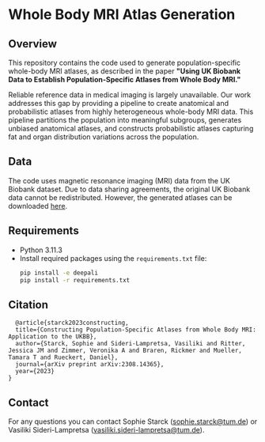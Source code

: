 # Whole Body MRI Atlas Generation

## Overview

This repository contains the code used to generate population-specific whole-body MRI atlases, as described in the paper **"Using UK Biobank Data to Establish Population-Specific Atlases from Whole Body MRI."**

Reliable reference data in medical imaging is largely unavailable. Our work addresses this gap by providing a pipeline to create anatomical and probabilistic atlases from highly heterogeneous whole-body MRI data. This pipeline partitions the population into meaningful subgroups, generates unbiased anatomical atlases, and constructs probabilistic atlases capturing fat and organ distribution variations across the population.

## Data

The code uses magnetic resonance imaging (MRI) data from the UK Biobank dataset. Due to data sharing agreements, the original UK Biobank data cannot be redistributed. However, the generated atlases can be downloaded [here](https://doi.org/10.5281/zenodo.13136891).

## Requirements

- Python 3.11.3
- Install required packages using the `requirements.txt` file:
  ```bash
  pip install -e deepali
  pip install -r requirements.txt
  ```

## Citation
```
  @article{starck2023constructing,
  title={Constructing Population-Specific Atlases from Whole Body MRI: Application to the UKBB},
  author={Starck, Sophie and Sideri-Lampretsa, Vasiliki and Ritter, Jessica JM and Zimmer, Veronika A and Braren, Rickmer and Mueller, Tamara T and Rueckert, Daniel},
  journal={arXiv preprint arXiv:2308.14365},
  year={2023}
}
```

## Contact

For any questions you can contact Sophie Starck (sophie.starck@tum.de) or Vasiliki Sideri-Lampretsa (vasiliki.sideri-lampretsa@tum.de).
